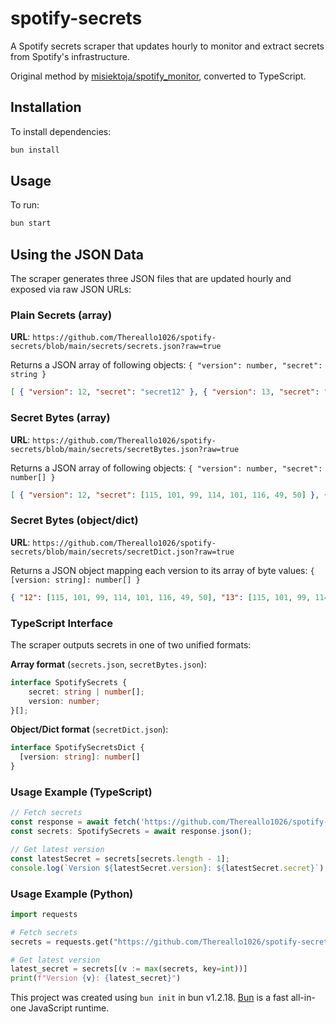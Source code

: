 # spotify-secrets

A Spotify secrets scraper that updates hourly to monitor and extract secrets from Spotify's infrastructure.

Original method by [misiektoja/spotify_monitor](https://github.com/misiektoja/spotify_monitor/blob/dev/debug/spotify_monitor_secret_grabber.py), converted to TypeScript.

## Installation

To install dependencies:

```bash
bun install
```

## Usage

To run:

```bash
bun start
```

## Using the JSON Data

The scraper generates three JSON files that are updated hourly and exposed via raw JSON URLs:

### Plain Secrets (array)

**URL**: `https://github.com/Thereallo1026/spotify-secrets/blob/main/secrets/secrets.json?raw=true`

Returns a JSON array of following objects: `{ "version": number, "secret": string }`

```json
[ { "version": 12, "secret": "secret12" }, { "version": 13, "secret": "secret13" } ]
```

### Secret Bytes (array)

**URL**: `https://github.com/Thereallo1026/spotify-secrets/blob/main/secrets/secretBytes.json?raw=true`

Returns a JSON array of following objects: `{ "version": number, "secret": number[] }`

```json
[ { "version": 12, "secret": [115, 101, 99, 114, 101, 116, 49, 50] }, { "version": 13, "secret": [115, 101, 99, 114, 101, 116, 49, 51] } ]
```

### Secret Bytes (object/dict)

**URL**: `https://github.com/Thereallo1026/spotify-secrets/blob/main/secrets/secretDict.json?raw=true`

Returns a JSON object mapping each version to its array of byte values: `{ [version: string]: number[] }`

```json
{ "12": [115, 101, 99, 114, 101, 116, 49, 50], "13": [115, 101, 99, 114, 101, 116, 49, 51] }
```

### TypeScript Interface

The scraper outputs secrets in one of two unified formats:

**Array format** (`secrets.json`, `secretBytes.json`):

```typescript
interface SpotifySecrets {
	secret: string | number[];
	version: number;
}[];
```

**Object/Dict format** (`secretDict.json`):

```typescript
interface SpotifySecretsDict {
  [version: string]: number[]
}
```

### Usage Example (TypeScript)

```typescript
// Fetch secrets
const response = await fetch('https://github.com/Thereallo1026/spotify-secrets/blob/main/secrets/secrets.json?raw=true');
const secrets: SpotifySecrets = await response.json();

// Get latest version
const latestSecret = secrets[secrets.length - 1];
console.log(`Version ${latestSecret.version}: ${latestSecret.secret}`);
```

### Usage Example (Python)

```python
import requests

# Fetch secrets
secrets = requests.get("https://github.com/Thereallo1026/spotify-secrets/blob/main/secrets/secretDict.json?raw=true").json()

# Get latest version
latest_secret = secrets[(v := max(secrets, key=int))]
print(f"Version {v}: {latest_secret}")
```

This project was created using `bun init` in bun v1.2.18. [Bun](https://bun.sh) is a fast all-in-one JavaScript runtime.
